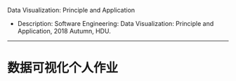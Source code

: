 Data Visualization: Principle and Application  
* Description: Software Engineering: Data Visualization: Principle and Application, 2018 Autumn, HDU.   

--- 

# 数据可视化个人作业  

